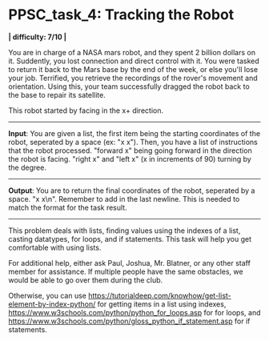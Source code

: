 # PPSC_task_4: Tracking the Robot
**| difficulty: 7/10 |**

You are in charge of a NASA mars robot, and they spent 2 billion dollars on it. Suddently, you lost connection and direct control with it. You were tasked to return it back to the Mars base by the end of the week, or else you'll lose your job. Terrified, you retrieve the recordings of the rover's movement and orientation. Using this, your team successfully dragged the robot back to the base to repair its satellite.

This robot started by facing in the x+ direction. 
__________________________________________________________________________________
**Input**:
You are given a list, the first item being the starting coordinates of the robot, seperated by a space (ex: "x x"). Then, you have a list of instructions that the robot processed. "forward x" being going forward in the direction the robot is facing. "right x" and "left x" (x in increments of 90) turning by the degree. 
__________________________________________________________________________________
**Output**:
You are to return the final coordinates of the robot, seperated by a space. "x x\n". Remember to add in the last newline. This is needed to match the format for the task result.
__________________________________________________________________________________
This problem deals with lists, finding values using the indexes of a list, casting datatypes, for loops, and if statements. This task will help you get comfortable with using lists.

For additional help, either ask Paul, Joshua, Mr. Blatner, or any other staff member for assistance. If multiple people have the same obstacles, we would be able to go over them during the club. 

Otherwise, you can use https://tutorialdeep.com/knowhow/get-list-element-by-index-python/ for getting items in a list using indexes, https://www.w3schools.com/python/python_for_loops.asp for for loops, and https://www.w3schools.com/python/gloss_python_if_statement.asp for if statements. 
